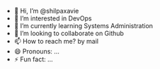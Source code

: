 - 👋 Hi, I’m @shilpaxavie
- 👀 I’m interested in DevOps
- 🌱 I’m currently learning Systems Administration
- 💞️ I’m looking to collaborate on Github
- 📫 How to reach me? by mail 
- 😄 Pronouns: ...
- ⚡ Fun fact: ...

<!---
shilpaxavie/shilpaxavie is a ✨ special ✨ repository because its `README.md` (this file) appears on your GitHub profile.
You can click the Preview link to take a look at your changes.
--->
